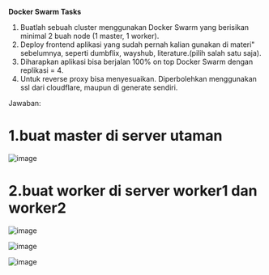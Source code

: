 **Docker Swarm Tasks**
1. Buatlah sebuah cluster menggunakan Docker Swarm yang berisikan minimal 2 buah node (1 master, 1 worker).
2. Deploy frontend aplikasi yang sudah pernah kalian gunakan di materi" sebelumnya, seperti dumbflix, wayshub, literature.(pilih salah satu saja).
3. Diharapkan aplikasi bisa berjalan 100% on top Docker Swarm dengan replikasi = 4.
4. Untuk reverse proxy bisa menyesuaikan. Diperbolehkan menggunakan ssl dari cloudflare, maupun di generate sendiri.

Jawaban:

# 1.buat master di server utaman

![image](https://github.com/user-attachments/assets/4c6aff51-fa8a-487f-807f-4d38ccc591ae)

# 2.buat worker di server worker1 dan worker2

![image](https://github.com/user-attachments/assets/881654fe-74be-40f0-838b-d7189797ca64)

![image](https://github.com/user-attachments/assets/17053c70-b677-404f-b87d-4dd803d7e2d3)

![image](https://github.com/user-attachments/assets/04310a9d-e1b1-4c1f-9f62-b057acd658b3)
